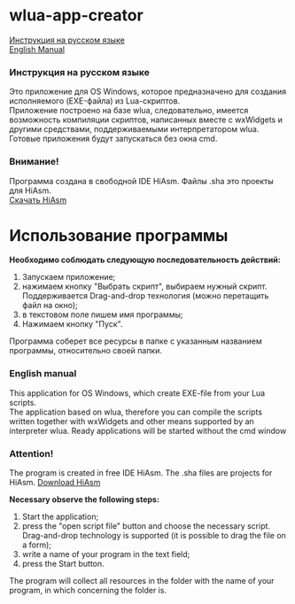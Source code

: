 # wlua-app-creator
[Инструкция на русском языке](#Инструкция-на-русском-языке)  
[English Manual](#english-manual)

### Инструкция на русском языке
Это приложение для OS Windows, которое предназначено для создания исполняемого (EXE-файла) из Lua-скриптов.  
Приложение построено на базе wlua, следовательно, имеется возможность компиляции скриптов, написанных вместе с wxWidgets и другими средствами, поддерживаемыми интерпретатором wlua. Готовые приложения будут запускаться без окна cmd.

### Внимание!
Программа создана в свободной IDE HiAsm. Файлы .sha это проекты для HiAsm.  
[Скачать HiAsm](http://hiasm.com/down.html)

# Использование программы

**Необходимо соблюдать следующую последовательность действий:**  

1. Запускаем приложение;
2. нажимаем кнопку "Выбрать скрипт", выбираем нужный скрипт. Поддерживается Drag-and-drop технология (можно перетащить файл на окно);
3. в текстовом поле пишем имя программы;
4. Нажимаем кнопку "Пуск".

Программа соберет все ресурсы в папке с указанным названием программы, относительно своей папки.

### English manual


This application for OS Windows, which create EXE-file from your Lua scripts.  
The application based on wlua, therefore you can compile the scripts written together with wxWidgets and other means supported by an interpreter wlua. Ready applications will be started without the cmd window

### Attention!

The program is created in free IDE HiAsm. The .sha files are projects for HiAsm. [Download HiAsm](http://hiasm.com/down.html)


**Necessary observe the following steps:**

1. Start the application;
2. press the "open script file" button and choose the necessary script. Drag-and-drop technology is supported (it is possible to drag the file on a form);
3. write a name of your program in the text field;
4. press the Start button.

The program will collect all resources in the folder with the name of your program, in which concerning the folder is.
